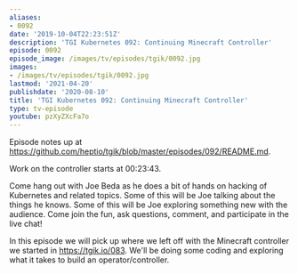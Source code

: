 ```yaml
---
aliases:
- 0092
date: '2019-10-04T22:23:51Z'
description: 'TGI Kubernetes 092: Continuing Minecraft Controller'
episode: 0092
episode_image: /images/tv/episodes/tgik/0092.jpg
images:
- /images/tv/episodes/tgik/0092.jpg
lastmod: '2021-04-20'
publishdate: '2020-08-10'
title: 'TGI Kubernetes 092: Continuing Minecraft Controller'
type: tv-episode
youtube: pzXyZXcFa7o
---
```


Episode notes up at https://github.com/heptio/tgik/blob/master/episodes/092/README.md.

Work on the controller starts at 00:23:43.

Come hang out with Joe Beda as he does a bit of hands on hacking of Kubernetes and related topics. Some of this will be Joe talking about the things he knows. Some of this will be Joe exploring something new with the audience. Come join the fun, ask questions, comment, and participate in the live chat!

In this episode we will pick up where we left off with the Minecraft controller we started in https://tgik.io/083.  We&#39;ll be doing some coding and exploring what it takes to build an operator/controller.